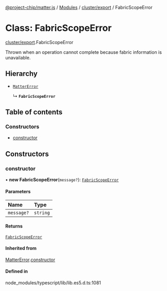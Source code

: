 [@project-chip/matter.js](../README.md) / [Modules](../modules.md) / [cluster/export](../modules/cluster_export.md) / FabricScopeError

# Class: FabricScopeError

[cluster/export](../modules/cluster_export.md).FabricScopeError

Thrown when an operation cannot complete because fabric information is
unavailable.

## Hierarchy

- [`MatterError`](common_export.MatterError.md)

  ↳ **`FabricScopeError`**

## Table of contents

### Constructors

- [constructor](cluster_export.FabricScopeError.md#constructor)

## Constructors

### constructor

• **new FabricScopeError**(`message?`): [`FabricScopeError`](cluster_export.FabricScopeError.md)

#### Parameters

| Name | Type |
| :------ | :------ |
| `message?` | `string` |

#### Returns

[`FabricScopeError`](cluster_export.FabricScopeError.md)

#### Inherited from

[MatterError](common_export.MatterError.md).[constructor](common_export.MatterError.md#constructor)

#### Defined in

node_modules/typescript/lib/lib.es5.d.ts:1081
